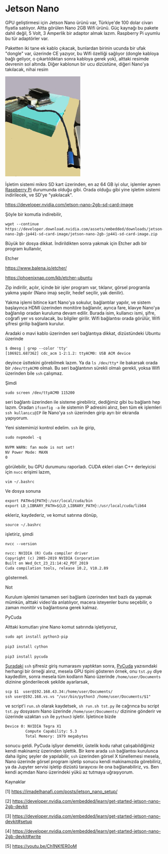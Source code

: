 # Jetson Nano

GPU geliştirmesi için Jetson Nano ürünü var, Türkiye'de 100 dolar
civarı fiyatla satılıyor. Altta görülen Nano 2GB Wifi ürünü. Güç
kaynağı bu pakete dahil değil, 5 Volt, 3 Amperlik bir adaptor almak
lazım. Raspberry Pi uyumlu bu tür adaptörler var.

Paketten iki tane ek kablo çıkacak, bunlardan birinin ucunda bir ufak
"dongle" var, üzerinde CE yazıyor, bu Wifi özelliği sağlıyor (dongle
kabloya bağlı geliyor, o çıkartıldıktan sonra kabloya gerek yok),
alttaki resimde devrenin sol altında. Diğer kablonun bir ucu
dizüstüne, diğeri Nano'ya takılacak, nihai resim

<img width="240" src="nano.jpg"/>

İşletim sistemi mikro SD kart üzerinden, en az 64 GB iyi olur,
işlemler aynen [Raspberry Pi](../07/raspberrypi.md) durumunda olduğu
gibi. Orada olduğu gibi yine işletim sistemi indirilecek, ve SD'ye
"yakılacak".

https://developer.nvidia.com/jetson-nano-2gb-sd-card-image

Şöyle bir komutla indirebilir,

```
wget --continue https://developer.download.nvidia.com/assets/embedded/downloads/jetson-nano-2gb-jp441-sd-card-image/jetson-nano-2gb-jp441-sd-card-image.zip
```

Büyük bir dosya dikkat. İndirildikten sonra yakmak için Etcher adlı
bir program kullanılır,

Etcher

https://www.balena.io/etcher/

https://phoenixnap.com/kb/etcher-ubuntu

Zip indirilir, açılır, içinde bir işler program var, tıklanır, görsel
programla yakma yapılır (Nano imajı seçilir, hedef seçilir, yak
denilir).

Yakma işlemi bitince kart Nano'ya sokulur, bağlantılar yapılır, ve
sistem başlayınca HDMI üzerinden monitöre bağlanılır, ayrıca fare,
klavye Nano'ya bağlanılıp oradan kuruluma devam edilir. Burada isim,
kullanıcı ismi, şifre, coğrafi yer vs sorulacak, bu bilgiler
girilir. Wifi bağlantısı orada görülür, Wifi şifresi girilip bağlantı
kurulur.

Aradaki o mavi kablo üzerinden seri bağlantıya dikkat, dizüstündeki
Ubuntu üzerinde

```
$ dmesg | grep --color 'tty'
[106921.687362] cdc_acm 1-2:1.2: ttyACM0: USB ACM device
```

deyince üsttekini görebilmek lazım.  Ya da `ls /dev/tty*` ile bakarsak
orada bir `/dev/ttyACM0` olmalı. Bu seri bağlantının sürekli olmalı
gerekli, yoksa Wifi üzerinden bile `ssh` çalışmaz.

Şimdi 


```
sudo screen /dev/ttyACM0 115200
```

seri bağlantı üzerinden ile sisteme girebiliriz, dediğimiz gibi bu
bağlantı hep lazım. Oradan `ifconfig -a` ile sistemin IP adresini
alırız, ben tüm ek işlemleri `ssh kullanıcı@IP` ile Nano'ya `ssh`
üzerinden girip ayrı bir ekranda yapıyorum.

Yeni sistemimizi kontrol edelim. `ssh` ile girip,

```
sudo nvpmodel -q

NVPM WARN: fan mode is not set!
NV Power Mode: MAXN
0
```

görülebilir, bu GPU durumunu raporladı. CUDA ekleri olan C++
derleyicisi için `nvcc` erişimi lazım,


```
vim ~/.bashrc
```

Ve dosya sonuna

```
export PATH=${PATH}:/usr/local/cuda/bin
export LD_LIBRARY_PATH=${LD_LIBRARY_PATH}:/usr/local/cuda/lib64
```

ekleriz, kaydederiz, ve komut satırına dönüp,

```
source ~/.bashrc
```

işletiriz, şimdi 

```
nvcc --version
```

```
nvcc: NVIDIA (R) Cuda compiler driver
Copyright (c) 2005-2019 NVIDIA Corporation
Built on Wed_Oct_23_21:14:42_PDT_2019
Cuda compilation tools, release 10.2, V10.2.89
```

göstermeli.

Not

Kurulum işlemini tamamen seri bağlantı üzerinden text bazlı da yapmak
mümkün, alttaki video'da anlatılıyor, macera isteyenler bunu
seçebilir, o zaman monitör vs bağlantısına gerek kalmaz.

PyCuda

Alttaki komutları yine Nano komut satırında işletiyoruz,


```
sudo apt install python3-pip

pip3 install cython

pip3 install pycuda
```

[Şuradaki](../../2005/10/bir-makinaya-ssh-ile-sifresiz-giris.md) `ssh`
şifresiz giriş numarasını yaptıktan sonra,
[PyCuda](gpu-cuda-pycuda.md) yazısındaki herhangi bir örneği alırız,
mesela GPU tipini gösteren örnek, onu `tst.py` diye kaydedlim, sonra
mesela tüm kodların Nano üzerinde `/home/user/Documents` dizinine
gönderilecek şekilde ayarlarsak, 

```
scp $1  user@192.168.43.34:/home/user/Documents/
ssh user@192.168.vs.vs "/usr/bin/python3 /home/user/Documents/$1"
```

ve script'i `run.sh` olarak kaydetsek, `sh run.sh tst.py` ile cağrınca
bu script `tst.py` dosyasını Nano üzerinde `/home/user/Documents/`
dizinine gönderir ve üzerinde uzaktan `ssh` ile `python3`
işletir. İşletince bizde

```
Device 0: NVIDIA Tegra X1
         Compute Capability: 5.3
         Total Memory: 1979 megabytes
```

sonucu geldi. PyCuda işliyor demektir, üstelik kodu rahat
çalışabildiğimiz kendi makinamiz üzerinden işlettik. Bir kere arada
`ssh` bağlantısı kurulunca daha ilginç şeyler de yapılabilir, `ssh`
üzerinden görsel X tünellemesi mesela, Nano üzerinde görsel program
işletip sonucu kendi makinamızda görebiliriz, ya da Jupyter servisi
işletip dizüstü tarayıcısı ile ona bağlanabiliriz, vs. Ben kendi
açımdan Nano üzerindeki yükü az tutmaya uğraşıyorum.

Kaynaklar

[1] https://imadelhanafi.com/posts/jetson_nano_setup/

[2] https://developer.nvidia.com/embedded/learn/get-started-jetson-nano-2gb-devkit

[3] https://developer.nvidia.com/embedded/learn/get-started-jetson-nano-devkit#setup

[4] https://developer.nvidia.com/embedded/learn/get-started-jetson-nano-2gb-devkit#write

[5] https://youtu.be/Ch1NKfER0oM



